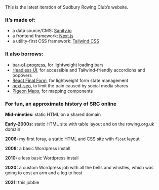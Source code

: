 This is the latest iteration of Sudbury Rowing Club’s website.

### It’s made of:

- a data source/CMS: [Sanity.io](https://github.com/sanity-io/sanity)
- a frontend framework: [Next.js](https://github.com/vercel/next.js)
- a utility-first CSS framework: [Tailwind CSS](https://github.com/tailwindlabs/tailwindcss)

### It also borrows:

- [bar-of-progress](https://github.com/badrap/bar-of-progress), for lightweight loading bars
- [Headless UI](https://github.com/tailwindlabs/headlessui), for accessible and Tailwind-friendly accordions and popovers
- [React Final Form](https://github.com/final-form/react-final-form), for lightweight form state management
- [next-seo](https://github.com/garmeeh/next-seo), to limit the pain caused by social media shares
- [Pigeon Maps](https://github.com/mariusandra/pigeon-maps), for mapping components

### For fun, an approximate history of SRC online

**Mid-nineties:** static HTML on a shared domain

**Early-2000s:** static HTML site with table layout and on the rowing.org.uk domain

**2006:** my first foray, a static HTML and CSS site with `float` layout

**2008:** a basic Wordpress install

**2010:** a less basic Wordpress install

**2020:** a custom Wordpress job with all the bells and whistles, which was going to cost an arm and a leg to host

**2021:** this jobbie

